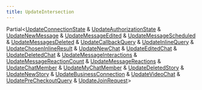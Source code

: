 ```yaml
---
title: UpdateIntersection
---
```


<div class="font-mono whitespace-pre"><span href="/">Partial</span><span class="opacity-50">&lt;</span><a href="/types/updateconnectionstate"  >UpdateConnectionState</a> <span class="opacity-50">&amp;</span> <a href="/types/updateauthorizationstate"  >UpdateAuthorizationState</a> <span class="opacity-50">&amp;</span> <a href="/types/updatenewmessage"  >UpdateNewMessage</a> <span class="opacity-50">&amp;</span> <a href="/types/updatemessageedited"  >UpdateMessageEdited</a> <span class="opacity-50">&amp;</span> <a href="/types/updatemessagescheduled"  >UpdateMessageScheduled</a> <span class="opacity-50">&amp;</span> <a href="/types/updatemessagesdeleted"  >UpdateMessagesDeleted</a> <span class="opacity-50">&amp;</span> <a href="/types/updatecallbackquery"  >UpdateCallbackQuery</a> <span class="opacity-50">&amp;</span> <a href="/types/updateinlinequery"  >UpdateInlineQuery</a> <span class="opacity-50">&amp;</span> <a href="/types/updatechoseninlineresult"  >UpdateChosenInlineResult</a> <span class="opacity-50">&amp;</span> <a href="/types/updatenewchat"  >UpdateNewChat</a> <span class="opacity-50">&amp;</span> <a href="/types/updateeditedchat"  >UpdateEditedChat</a> <span class="opacity-50">&amp;</span> <a href="/types/updatedeletedchat"  >UpdateDeletedChat</a> <span class="opacity-50">&amp;</span> <a href="/types/updatemessageinteractions"  >UpdateMessageInteractions</a> <span class="opacity-50">&amp;</span> <a href="/types/updatemessagereactioncount"  >UpdateMessageReactionCount</a> <span class="opacity-50">&amp;</span> <a href="/types/updatemessagereactions"  >UpdateMessageReactions</a> <span class="opacity-50">&amp;</span> <a href="/types/updatechatmember"  >UpdateChatMember</a> <span class="opacity-50">&amp;</span> <a href="/types/updatemychatmember"  >UpdateMyChatMember</a> <span class="opacity-50">&amp;</span> <a href="/types/updatedeletedstory"  >UpdateDeletedStory</a> <span class="opacity-50">&amp;</span> <a href="/types/updatenewstory"  >UpdateNewStory</a> <span class="opacity-50">&amp;</span> <a href="/types/updatebusinessconnection"  >UpdateBusinessConnection</a> <span class="opacity-50">&amp;</span> <a href="/types/updatevideochat"  >UpdateVideoChat</a> <span class="opacity-50">&amp;</span> <a href="/types/updateprecheckoutquery"  >UpdatePreCheckoutQuery</a> <span class="opacity-50">&amp;</span> <a href="/types/updatejoinrequest"  >UpdateJoinRequest</a><span class="opacity-50">&gt;</span></div>

